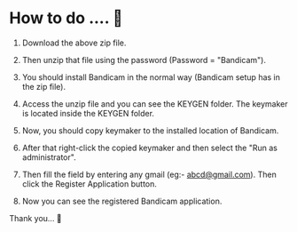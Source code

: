 # How to do .... 🙂

1. Download the above zip file. 

2. Then unzip that file using the password (Password = "Bandicam"). 

3. You should install Bandicam in the normal way (Bandicam setup has in the zip file).  

4. Access the unzip file and you can see the KEYGEN folder. The keymaker is located inside the KEYGEN folder.

5. Now, you should copy keymaker to the installed location of Bandicam. 

6. After that right-click the copied keymaker and then select the "Run as administrator".

7. Then fill the field by entering any gmail (eg:- abcd@gmail.com). Then click the Register Application button.

8. Now you can see the registered Bandicam application.


 Thank you... 🙂
